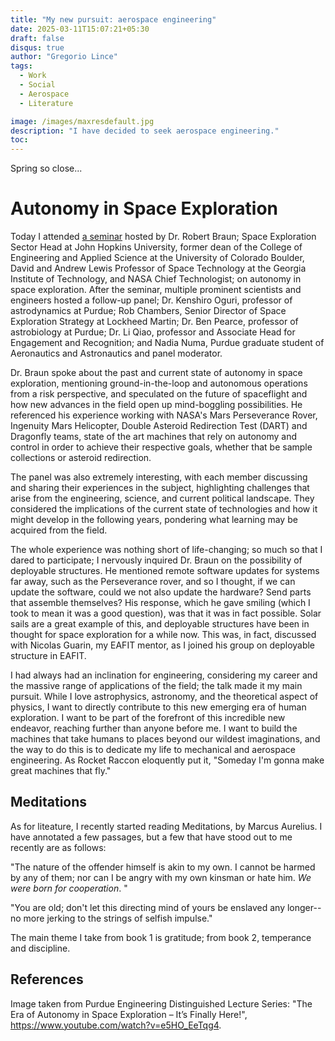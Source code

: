 ```yaml
---
title: "My new pursuit: aerospace engineering"
date: 2025-03-11T15:07:21+05:30
draft: false 
disqus: true
author: "Gregorio Lince"
tags:
  - Work
  - Social
  - Aerospace
  - Literature

image: /images/maxresdefault.jpg
description: "I have decided to seek aerospace engineering."
toc:
---
```


Spring so close...

# Autonomy in Space Exploration

Today I attended [a seminar](https://www.youtube.com/watch?v=e5HO_EeTqg4) hosted by Dr. Robert Braun; Space Exploration Sector Head at John Hopkins University, former dean of the College of Engineering and Applied Science at the University of Colorado Boulder, David and Andrew Lewis Professor of Space Technology at the Georgia Institute of Technology, and NASA Chief Technologist; on autonomy in space exploration. After the seminar, multiple prominent scientists and engineers hosted a follow-up panel; Dr. Kenshiro Oguri, professor of astrodynamics at Purdue; Rob Chambers, Senior Director of Space Exploration Strategy at Lockheed Martin; Dr. Ben Pearce, professor of astrobiology at Purdue; Dr. Li Qiao, professor and Associate Head for Engagement and Recognition; and Nadia Numa, Purdue graduate student of Aeronautics and Astronautics and panel moderator. 

Dr. Braun spoke about the past and current state of autonomy in space exploration, mentioning ground-in-the-loop and autonomous operations from a risk perspective, and speculated on the future of spaceflight and how new advances in the field open up mind-boggling possibilities. He referenced his experience working with NASA's Mars Perseverance Rover, Ingenuity Mars Helicopter, Double Asteroid Redirection Test (DART) and Dragonfly teams, state of the art machines that rely on autonomy and control in order to achieve their respective goals, whether that be sample collections or asteroid redirection.

The panel was also extremely interesting, with each member discussing and sharing their experiences in the subject, highlighting challenges that arise from the engineering, science, and current political landscape. They considered the implications of the current state of technologies and how it might develop in the following years, pondering what learning may be acquired from the field.

The whole experience was nothing short of life-changing; so much so that I dared to participate; I nervously inquired Dr. Braun on the possibility of deployable structures. He mentioned remote software updates for systems far away, such as the Perseverance rover, and so I thought, if we can update the software, could we not also update the hardware? Send parts that assemble themselves? His response, which he gave smiling (which I took to mean it was a good question), was that it was in fact possible. Solar sails are a great example of this, and deployable structures have been in thought for space exploration for a while now. This was, in fact, discussed with Nicolas Guarin, my EAFIT mentor, as I joined his group on deployable structure in EAFIT.

I had always had an inclination for engineering, considering my career and the massive range of applications of the field; the talk made it my main pursuit. While I love astrophysics, astronomy, and the theoretical aspect of physics, I want to directly contribute to this new emerging era of human exploration. I want to be part of the forefront of this incredible new endeavor, reaching further than anyone before me. I want to build the machines that take humans to places beyond our wildest imaginations, and the way to do this is to dedicate my life to mechanical and aerospace engineering. As Rocket Raccon eloquently put it, "Someday I'm gonna make great machines that fly."

## Meditations

As for liteature, I recently started reading Meditations, by Marcus Aurelius. I have annotated a few passages, but a few that have stood out to me recently are as follows: 

"The nature of the offender himself is akin to my own. I cannot be harmed by any of them; nor can I be angry with my own kinsman or hate him. *We were born for cooperation*. "

"You are old; don't let this directing mind of yours be enslaved any longer-- no more jerking to the strings of selfish impulse."

The main theme I take from book 1 is gratitude; from book 2, temperance and discipline.

## References

Image taken from Purdue Engineering Distinguished Lecture Series: "The Era of Autonomy in Space Exploration –
It’s Finally Here!", https://www.youtube.com/watch?v=e5HO_EeTqg4.
